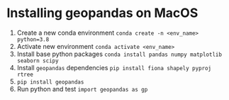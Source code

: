# Installing geopandas on MacOS
1. Create a new conda environment `conda create -n <env_name> python=3.8`
2. Activate new environment `conda activate <env_name>`
2. Install base python packages `conda install pandas numpy matplotlib seaborn scipy`
3. Install `geopandas` dependencies `pip install fiona shapely pyproj rtree`
4. `pip install geopandas`
5. Run python and test `import geopandas as gp`
